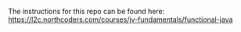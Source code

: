 The instructions for this repo can be found here: https://l2c.northcoders.com/courses/jv-fundamentals/functional-java